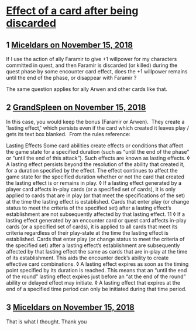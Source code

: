 # [Effect of a card after being discarded](https://community.fantasyflightgames.com/topic/286198-effect-of-a-card-after-being-discarded/)

## 1 [Miceldars on November 15, 2018](https://community.fantasyflightgames.com/topic/286198-effect-of-a-card-after-being-discarded/?do=findComment&comment=3536319)

If I use the action of ally Faramir to give +1 willpower for my characters committed in quest, and then Faramir is discarded (or killed) during the quest phase by some encounter card effect, does the +1 willpower remains until the end of the phase, or disappear with Faramir ?

The same question applies for ally Arwen and other cards like that.

## 2 [GrandSpleen on November 15, 2018](https://community.fantasyflightgames.com/topic/286198-effect-of-a-card-after-being-discarded/?do=findComment&comment=3536336)

In this case, you would keep the bonus (Faramir or Arwen).  They create a 'lasting effect,' which persists even if the card which created it leaves play / gets its text box blanked.  From the rules reference:

Lasting Effects
Some card abilities create effects or conditions that
affect the game state for a specified duration (such as
“until the end of the phase” or “until the end of this
attack”). Such effects are known as lasting effects.
◊ A lasting effect persists beyond the resolution of the
ability that created it, for a duration specified by the
effect. The effect continues to affect the game state
for the specified duration whether or not the card
that created the lasting effect is or remains in play.
◊ If a lasting effect generated by a player card affects
in-play cards (or a specified set of cards), it is only
applied to cards that are in play (or that meet the
specifications of the set) at the time the lasting
effect is established. Cards that enter play (or
change status to meet the criteria of the specified
set) after a lasting effect’s establishment are not
subsequently affected by that lasting effect.
11
◊ If a lasting effect generated by an encounter card
or quest card affects in-play cards (or a specified
set of cards), it is applied to all cards that meet its
criteria regardless of their play-state at the time
the lasting effect is established. Cards that enter
play (or change status to meet the criteria of the
specified set) after a lasting effect’s establishment
are subsequently affected by that lasting effect
the same as cards that are in-play at the time of
its establishment. This aids the encounter deck’s
ability to create effective card combinations.
◊ A lasting effect expires as soon as the timing point
specified by its duration is reached. This means
that an “until the end of the round” lasting effect
expires just before an “at the end of the round”
ability or delayed effect may initiate.
◊ A lasting effect that expires at the end of a
specified time period can only be initiated during
that time period.

## 3 [Miceldars on November 15, 2018](https://community.fantasyflightgames.com/topic/286198-effect-of-a-card-after-being-discarded/?do=findComment&comment=3536338)

That is what I thought. Thank you

